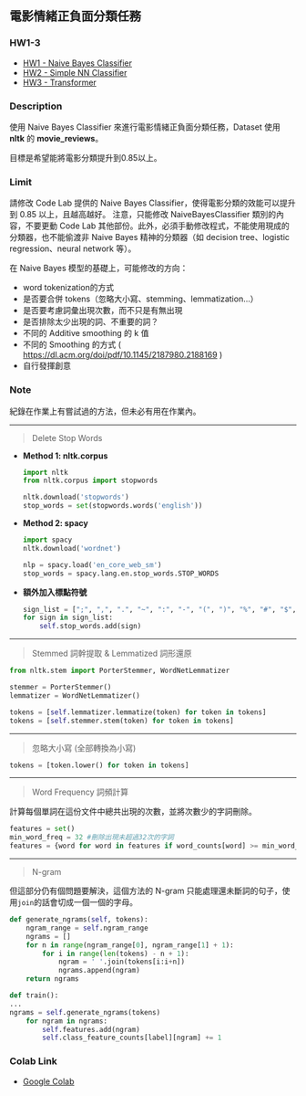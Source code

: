 ## 電影情緒正負面分類任務

### HW1-3
- [HW1 - Naive Bayes Classifier](https://github.com/yuu0223/NCCU_class/blob/main/112-2%20NLP/HW1/HW1_Naive_Bayes_Classifier.ipynb)
- [HW2 - Simple NN Classifier](https://github.com/yuu0223/NCCU_class/blob/main/112-2%20NLP/HW2/HW2_Simple_NN_Classifier.ipynb)
- [HW3 - Transformer](https://github.com/yuu0223/NCCU_class/blob/main/112-2%20NLP/HW3/HW3_Transformer.ipynb)

### Description
使用 Naive Bayes Classifier 來進行電影情緒正負面分類任務，Dataset 使用 **nltk** 的 **movie_reviews**。

目標是希望能將電影分類提升到0.85以上。

### Limit
請修改 Code Lab 提供的 Naive Bayes Classifier，使得電影分類的效能可以提升到 0.85 以上，且越高越好。
注意，只能修改 NaiveBayesClassifier 類別的內容，不要更動 Code Lab 其他部份。此外，必須手動修改程式，不能使用現成的分類器，也不能偷渡非 Naive Bayes 精神的分類器（如 decision tree、logistic regression、neural network 等）。

在 Naive Bayes 模型的基礎上，可能修改的方向：
- word tokenization的方式
- 是否要合併 tokens（忽略大小寫、stemming、lemmatization…）
- 是否要考慮詞彙出現次數，而不只是有無出現
- 是否排除太少出現的詞、不重要的詞？
- 不同的 Additive smoothing 的 k 值
- 不同的 Smoothing 的方式 ( https://dl.acm.org/doi/pdf/10.1145/2187980.2188169 )
- 自行發揮創意

### Note
紀錄在作業上有嘗試過的方法，但未必有用在作業內。

---
> Delete Stop Words
- **Method 1: nltk.corpus**
  
  ```Python
  import nltk
  from nltk.corpus import stopwords
  
  nltk.download('stopwords')
  stop_words = set(stopwords.words('english'))
  ```

- **Method 2: spacy**
  
  ```Python
  import spacy
  nltk.download('wordnet')
  
  nlp = spacy.load('en_core_web_sm')
  stop_words = spacy.lang.en.stop_words.STOP_WORDS
  ```
- **額外加入標點符號**
  ```Python
  sign_list = [";", ",", ".", "~", ":", "-", "(", ")", "%", "#", "$", "!", "/", "?", "=", "+", "&", "--", "'", '"', '`']
  for sign in sign_list:
      self.stop_words.add(sign)
  ```
---
> Stemmed 詞幹提取 & Lemmatized 詞形還原
  ```Python
  from nltk.stem import PorterStemmer, WordNetLemmatizer
  
  stemmer = PorterStemmer()
  lemmatizer = WordNetLemmatizer()
  
  tokens = [self.lemmatizer.lemmatize(token) for token in tokens]
  tokens = [self.stemmer.stem(token) for token in tokens]
  ```
---
> 忽略大小寫 (全部轉換為小寫)
  ```Python
  tokens = [token.lower() for token in tokens]
  ```
---
> Word Frequency 詞頻計算

  計算每個單詞在這份文件中總共出現的次數，並將次數少的字詞刪除。
  
  ```Python
  features = set()
  min_word_freq = 32 #刪除出現未超過32次的字詞
  features = {word for word in features if word_counts[word] >= min_word_freq }
  ```

---
> N-gram

  但這部分仍有個問題要解決，這個方法的 N-gram 只能處理還未斷詞的句子，使用```join```的話會切成一個一個的字母。
  ```Python
  def generate_ngrams(self, tokens):
      ngram_range = self.ngram_range
      ngrams = []
      for n in range(ngram_range[0], ngram_range[1] + 1):
          for i in range(len(tokens) - n + 1):
              ngram = ' '.join(tokens[i:i+n])
              ngrams.append(ngram)
      return ngrams
  
  def train():
  ...
  ngrams = self.generate_ngrams(tokens)
      for ngram in ngrams:
          self.features.add(ngram)
          self.class_feature_counts[label][ngram] += 1
  
  ```

### Colab Link
- [Google Colab](https://colab.research.google.com/drive/1zYN9doEg8is8gQkc3ewi39L1e-QiKaIz?usp=sharing)


